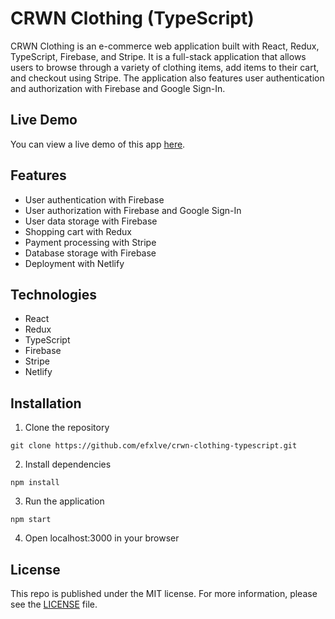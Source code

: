 # CRWN Clothing (TypeScript)
CRWN Clothing is an e-commerce web application built with React, Redux, TypeScript, Firebase, and Stripe. It is a full-stack application that allows users to browse through a variety of clothing items, add items to their cart, and checkout using Stripe. The application also features user authentication and authorization with Firebase and Google Sign-In.

## Live Demo
You can view a live demo of this app [here](https://verdant-brigadeiros-439541.netlify.app/).

## Features
- User authentication with Firebase
- User authorization with Firebase and Google Sign-In
- User data storage with Firebase
- Shopping cart with Redux
- Payment processing with Stripe
- Database storage with Firebase
- Deployment with Netlify

## Technologies
- React
- Redux
- TypeScript
- Firebase
- Stripe
- Netlify

## Installation
1. Clone the repository
```
git clone https://github.com/efxlve/crwn-clothing-typescript.git
```
2. Install dependencies
```
npm install
```
3. Run the application
```
npm start
```
4. Open localhost:3000 in your browser

## License
This repo is published under the MIT license. For more information, please see the [LICENSE](https://github.com/efxlve/crwn-clothing-typescript/blob/main/LICENSE) file.





